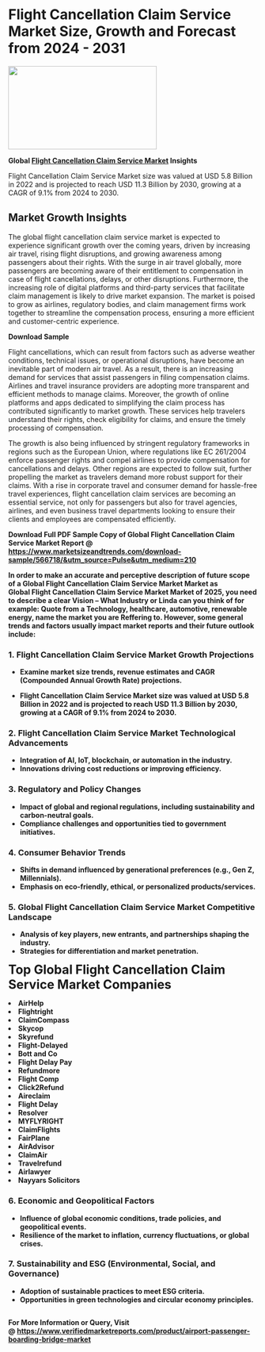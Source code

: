 <H1>Flight Cancellation Claim Service Market Size, Growth and Forecast from 2024 - 2031</H1><img class="aligncenter size-medium wp-image-584254" src="https://thirdeyenews.in/wp-content/uploads/2024/09/Global-Market-Research-300x168.jpeg" alt="" width="300" height="168" /><p><strong>Global&nbsp;<a href="https://www.marketsizeandtrends.com/download-sample/566718/&amp;utm_source=Pulse&amp;utm_medium=210">Flight Cancellation Claim Service Market</a> Insights</strong></p><p>Flight Cancellation Claim Service Market size was valued at USD 5.8 Billion in 2022 and is projected to reach USD 11.3 Billion by 2030, growing at a CAGR of 9.1% from 2024 to 2030.</p><p><h2>Market Growth Insights</h2> <p>The global flight cancellation claim service market is expected to experience significant growth over the coming years, driven by increasing air travel, rising flight disruptions, and growing awareness among passengers about their rights. With the surge in air travel globally, more passengers are becoming aware of their entitlement to compensation in case of flight cancellations, delays, or other disruptions. Furthermore, the increasing role of digital platforms and third-party services that facilitate claim management is likely to drive market expansion. The market is poised to grow as airlines, regulatory bodies, and claim management firms work together to streamline the compensation process, ensuring a more efficient and customer-centric experience.</p> <p><strong>Download Sample</strong></p> <p>Flight cancellations, which can result from factors such as adverse weather conditions, technical issues, or operational disruptions, have become an inevitable part of modern air travel. As a result, there is an increasing demand for services that assist passengers in filing compensation claims. Airlines and travel insurance providers are adopting more transparent and efficient methods to manage claims. Moreover, the growth of online platforms and apps dedicated to simplifying the claim process has contributed significantly to market growth. These services help travelers understand their rights, check eligibility for claims, and ensure the timely processing of compensation.</p> <p>The growth is also being influenced by stringent regulatory frameworks in regions such as the European Union, where regulations like EC 261/2004 enforce passenger rights and compel airlines to provide compensation for cancellations and delays. Other regions are expected to follow suit, further propelling the market as travelers demand more robust support for their claims. With a rise in corporate travel and consumer demand for hassle-free travel experiences, flight cancellation claim services are becoming an essential service, not only for passengers but also for travel agencies, airlines, and even business travel departments looking to ensure their clients and employees are compensated efficiently.</p> <p><strong></p><p><span class=""><strong>Download Full PDF Sample Copy of Global Flight Cancellation Claim Service Market Report</strong> @ <a href="https://www.marketsizeandtrends.com/download-sample/566718/&amp;utm_source=Pulse&amp;utm_medium=210" target="_blank">https://www.marketsizeandtrends.com/download-sample/566718/&amp;utm_source=Pulse&amp;utm_medium=210</a></span></p><p>In order to make an accurate and perceptive description of future scope of a Global&nbsp;Flight Cancellation Claim Service Market Market as Global&nbsp;Flight Cancellation Claim Service Market Market of 2025, you need to describe a clear Vision &ndash; What Industry or Linda can you think of for example: Quote from a Technology, healthcare, automotive, renewable energy, name the market you are Reffering to. However, some general trends and factors usually impact market reports and their future outlook include:</p><h3>1.&nbsp;<strong>Flight Cancellation Claim Service Market Growth Projections</strong></h3><ul><li>Examine market size trends, revenue estimates and CAGR (Compounded Annual Growth Rate) projections.</li><li><p>Flight Cancellation Claim Service Market size was valued at USD 5.8 Billion in 2022 and is projected to reach USD 11.3 Billion by 2030, growing at a CAGR of 9.1% from 2024 to 2030.</p></li></ul><h3>2.&nbsp;<strong>Flight Cancellation Claim Service Market Technological Advancements</strong></h3><ul><li>Integration of AI, IoT, blockchain, or automation in the industry.</li><li>Innovations driving cost reductions or improving efficiency.</li></ul><h3>3.&nbsp;<strong>Regulatory and Policy Changes</strong></h3><ul><li>Impact of global and regional regulations, including sustainability and carbon-neutral goals.</li><li>Compliance challenges and opportunities tied to government initiatives.</li></ul><h3>4.&nbsp;<strong>Consumer Behavior Trends</strong></h3><ul><li>Shifts in demand influenced by generational preferences (e.g., Gen Z, Millennials).</li><li>Emphasis on eco-friendly, ethical, or personalized products/services.</li></ul><h3>5.&nbsp;<strong>Global Flight Cancellation Claim Service Market Competitive Landscape</strong></h3><ul><li>Analysis of key players, new entrants, and partnerships shaping the industry.</li><li>Strategies for differentiation and market penetration.</li></ul><p data-pm-slice="1 1 []"><span style="color: inherit; font-family: inherit; font-size: 25px;">Top Global Flight Cancellation Claim Service Market Companies</span></p><div class="" data-test-id=""><p><li>AirHelp</li><li> Flightright</li><li> ClaimCompass</li><li> Skycop</li><li> Skyrefund</li><li> Flight-Delayed</li><li> Bott and Co</li><li> Flight Delay Pay</li><li> Refundmore</li><li> Flight Comp</li><li> Click2Refund</li><li> Aireclaim</li><li> Flight Delay</li><li> Resolver</li><li> MYFLYRIGHT</li><li> ClaimFlights</li><li> FairPlane</li><li> AirAdvisor</li><li> ClaimAir</li><li> Travelrefund</li><li> Airlawyer</li><li> Nayyars Solicitors</li></p></div><h3>6.&nbsp;<strong>Economic and Geopolitical Factors</strong></h3><ul><li>Influence of global economic conditions, trade policies, and geopolitical events.</li><li>Resilience of the market to inflation, currency fluctuations, or global crises.</li></ul><h3>7.&nbsp;<strong>Sustainability and ESG (Environmental, Social, and Governance)</strong></h3><ul><li>Adoption of sustainable practices to meet ESG criteria.</li><li>Opportunities in green technologies and circular economy principles.</li></ul><h2><strong style="font-size: 14px;">For More Information or Query, Visit @&nbsp;</strong><a style="background-color: #ffffff; font-size: 14px;" href="https://www.marketsizeandtrends.com/report/flight-cancellation-claim-service-market/" target="_blank">https://www.verifiedmarketreports.com/product/airport-passenger-boarding-bridge-market</a></h2>
